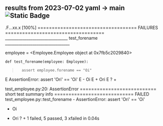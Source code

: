 
## __results from 2023-07-02__ yaml -> main ![Static Badge](https://img.shields.io/badge/test-fail-red)

.F...xx.x                                                                [100%]
=================================== FAILURES ===================================
________________________________ test_forename _________________________________

employee = <Employee.Employee object at 0x7fb5c2029840>

    def test_forename(employee: Employee):
>       assert employee.forename == "Oi"
E       AssertionError: assert 'Ori' == 'Oi'
E         - Oi
E         + Ori
E         ?  +

test_employee.py:20: AssertionError
=========================== short test summary info ============================
FAILED test_employee.py::test_forename - AssertionError: assert 'Ori' == 'Oi'
  - Oi
  + Ori
  ?  +
1 failed, 5 passed, 3 xfailed in 0.04s
